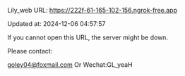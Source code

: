 Lily_web URL: https://222f-61-165-102-156.ngrok-free.app

Updated at: 2024-12-06 04:57:57

If you cannot open this URL, the server might be down.

Please contact: 

goley04@foxmail.com Or Wechat:GL_yeaH
